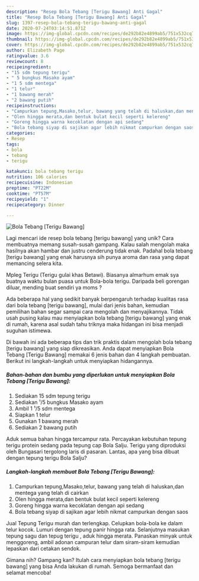 ```yaml
---
description: "Resep Bola Tebang [Terigu Bawang] Anti Gagal"
title: "Resep Bola Tebang [Terigu Bawang] Anti Gagal"
slug: 1397-resep-bola-tebang-terigu-bawang-anti-gagal
date: 2020-07-24T03:14:51.871Z
image: https://img-global.cpcdn.com/recipes/de292b82e4899ab5/751x532cq70/bola-tebang-terigu-bawang-foto-resep-utama.jpg
thumbnail: https://img-global.cpcdn.com/recipes/de292b82e4899ab5/751x532cq70/bola-tebang-terigu-bawang-foto-resep-utama.jpg
cover: https://img-global.cpcdn.com/recipes/de292b82e4899ab5/751x532cq70/bola-tebang-terigu-bawang-foto-resep-utama.jpg
author: Elizabeth Page
ratingvalue: 3.6
reviewcount: 8
recipeingredient:
- "15 sdm tepung terigu"
- " 5 bungkus Masako ayam"
- "1 5 sdm mentega"
- "1 telur"
- "1 bawang merah"
- "2 bawang putih"
recipeinstructions:
- "Campurkan tepung,Masako,telur, bawang yang telah di haluskan,dan mentega yang telah di cairkan"
- "Olen hingga merata,dan bentuk bulat kecil seperti kelereng"
- "Goreng hingga warna kecoklatan dengan api sedang"
- "Bola tebang siyap di sajikan agar lebih nikmat campurkan dengan saos"
categories:
- Resep
tags:
- bola
- tebang
- terigu

katakunci: bola tebang terigu 
nutrition: 106 calories
recipecuisine: Indonesian
preptime: "PT22M"
cooktime: "PT57M"
recipeyield: "1"
recipecategory: Dinner

---
```



![Bola Tebang [Terigu Bawang]](https://img-global.cpcdn.com/recipes/de292b82e4899ab5/751x532cq70/bola-tebang-terigu-bawang-foto-resep-utama.jpg)

Lagi mencari ide resep bola tebang [terigu bawang] yang unik? Cara membuatnya memang susah-susah gampang. Kalau salah mengolah maka hasilnya akan hambar dan justru cenderung tidak enak. Padahal bola tebang [terigu bawang] yang enak harusnya sih punya aroma dan rasa yang dapat memancing selera kita.

Mpleg Terigu (Terigu gulai khas Betawi). Biasanya almarhum emak sya buatnya waktu bulan puasa untuk Bola-bola terigu. Daripada beli gorengan diluar, mending buat sendiri ya moms ?

Ada beberapa hal yang sedikit banyak berpengaruh terhadap kualitas rasa dari bola tebang [terigu bawang], mulai dari jenis bahan, kemudian pemilihan bahan segar sampai cara mengolah dan menyajikannya. Tidak usah pusing kalau mau menyiapkan bola tebang [terigu bawang] yang enak di rumah, karena asal sudah tahu triknya maka hidangan ini bisa menjadi suguhan istimewa.


Di bawah ini ada beberapa tips dan trik praktis dalam mengolah bola tebang [terigu bawang] yang siap dikreasikan. Anda dapat menyiapkan Bola Tebang [Terigu Bawang] memakai 6 jenis bahan dan 4 langkah pembuatan. Berikut ini langkah-langkah untuk menyiapkan hidangannya.

<!--inarticleads1-->

##### Bahan-bahan dan bumbu yang diperlukan untuk menyiapkan Bola Tebang [Terigu Bawang]:

1. Sediakan 15 sdm tepung terigu
1. Sediakan  ¹/5 bungkus Masako ayam
1. Ambil 1 ¹/5 sdm mentega
1. Siapkan 1 telur
1. Gunakan 1 bawang merah
1. Sediakan 2 bawang putih


Aduk semua bahan hingga tercampur rata. Percayakan kebutuhan tepung terigu protein sedang pada tepung cap Bola Salju. Terigu yang diproduksi oleh Bungasari tergolong laris di pasaran. Lantas, apa yang bisa dibuat dengan tepung terigu Bola Salju? 

<!--inarticleads2-->

##### Langkah-langkah membuat Bola Tebang [Terigu Bawang]:

1. Campurkan tepung,Masako,telur, bawang yang telah di haluskan,dan mentega yang telah di cairkan
1. Olen hingga merata,dan bentuk bulat kecil seperti kelereng
1. Goreng hingga warna kecoklatan dengan api sedang
1. Bola tebang siyap di sajikan agar lebih nikmat campurkan dengan saos


Jual Tepung Terigu murah dan terlengkap. Celupkan bola-bola ke dalam telur kocok. Lumuri dengan tepung panir hingga rata. Selanjutnya masukan tepung sagu dan tepug terigu , aduk hingga merata. Panaskan minyak untuk menggoreng, ambil adonan campuran telur dam siram-siram kemudian lepaskan dari cetakan sendok. 

Gimana nih? Gampang kan? Itulah cara menyiapkan bola tebang [terigu bawang] yang bisa Anda lakukan di rumah. Semoga bermanfaat dan selamat mencoba!
